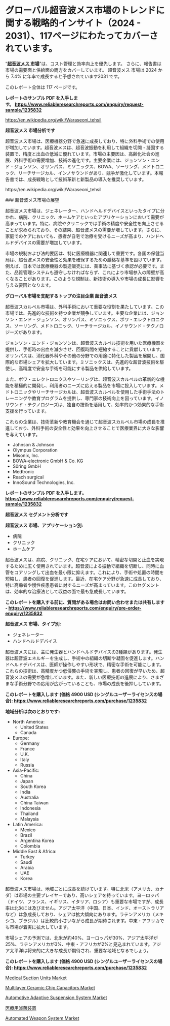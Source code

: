 <p><h1>グローバル超音波メス市場のトレンドに関する戦略的インサイト（2024 - 2031）、117ページにわたってカバーされています。</h1></p><p>&ldquo;<strong><a href="https://www.reliableresearchreports.com/ultrasonic-scalpels-r1235832?utm_campaign=107&utm_medium=9&utm_source=Github&utm_content=ia&utm_term=16112024&utm_id=ultrasonic-scalpels">超音波メス 市場</a></strong>&rdquo;は、コスト管理と効率向上を優先します。 さらに、報告書は市場の需要面と供給面の両方をカバーしています。 超音波メス 市場は 2024 から 7.4% に年率で成長すると予想されています2031 です。</p>
<p>このレポート全体は 117 ページです。</p>
<p><strong>レポートのサンプル PDF を入手します。&nbsp;<a href="https://www.reliableresearchreports.com/enquiry/request-sample/1235832?utm_campaign=107&utm_medium=9&utm_source=Github&utm_content=ia&utm_term=16112024&utm_id=ultrasonic-scalpels">https://www.reliableresearchreports.com/enquiry/request-sample/1235832</a></strong></p>
<p><a href="https://en.wikipedia.org/wiki/Waraseoni_tehsil?utm_campaign=107&utm_medium=9&utm_source=Github&utm_content=ia&utm_term=16112024&utm_id=ultrasonic-scalpels">https://en.wikipedia.org/wiki/Waraseoni_tehsil</a></p>
<p><strong>超音波メス 市場分析です</strong></p>
<p><p>超音波メス市場は、医療機器分野で急速に成長しており、特に外科手術での使用が増加しています。超音波メスは、超音波振動を利用して組織を切開・凝固する装置で、精度と出血の低減に優れています。市場の主要因は、高齢化社会の進展、外科手術の需要増加、技術の進化です。主要企業には、ジョンソン・エンド・ジョンソン、オリンパス、ミソニックス、BOWA、ソーリング、メドトロニック、リーチサージカル、インノサウンドがあり、競争が激化しています。本報告書では、成長戦略として技術革新と新製品の導入を推奨しています。</p></p>
<p>https://en.wikipedia.org/wiki/Waraseoni_tehsil</p>
<p><p>### 超音波メス市場の展望</p><p>超音波メス市場は、ジェネレーター、ハンドヘルドデバイスといったタイプに分かれ、病院、クリニック、ホームケアといったアプリケーションにおいて需要が高まっています。特に、病院やクリニックでは手術の精度や安全性を向上させることが求められており、その結果、超音波メスの需要が増しています。さらに、家庭でのケアにおいても、患者が自宅で治療を受けるニーズが高まり、ハンドヘルドデバイスの需要が増加しています。</p><p>市場の規制および法的要因は、特に医療機器に関連して重要です。各国の保健当局は、超音波メスの安全性と効果を確保するための厳格な基準を設けています。例えば、日本では医療機器の製造販売には、薬事法に基づく承認が必要です。また、品質管理システムも遵守しなければならず、これにより市場参入の障壁が高くなることがあります。このような規制は、新技術の導入や市場の成長に影響を与える要因となります。</p></p>
<p><strong>グローバル市場を支配するトップの注目企業 超音波メス</strong></p>
<p><p>超音波スカルペル市場は、外科手術において重要な役割を果たしています。この市場では、先進的な技術を持つ企業が競争しています。主要な企業には、ジョンソン・エンド・ジョンソン、オリンパス、ミソニックス、ボワ・エレクトロニクス、ソーリング、メドトロニック、リーチサージカル、イノサウンド・テクノロジーズがあります。</p><p>ジョンソン・エンド・ジョンソンは、超音波スカルペル技術を用いた医療機器を提供し、手術時の出血を減少させ、回復時間を短縮することに貢献しています。オリンパスは、消化器外科やその他の分野での用途に特化した製品を展開し、国際的な市場シェアを拡大しています。ミソニックスは、先進的な超音波技術を駆使し、高精度で安全な手術を可能にする製品を供給しています。</p><p>また、ボワ・エレクトロニクスやソーリングは、超音波スカルペルの革新的な機能を積極的に開発し、利用者のニーズに応える製品を市場に投入しています。メドトロニックやリーチサージカルは、超音波スカルペルを使用した手術手法のトレーニングや教育プログラムを提供し、専門家の技術向上を図っています。イノサウンド・テクノロジーズは、独自の技術を活用して、効率的かつ効果的な手術支援を行っています。</p><p>これらの企業は、技術革新や教育機会を通じて超音波スカルペル市場の成長を推進しており、外科手術の安全性と効果を向上させることで医療業界に大きな影響を与えています。</p></p>
<p><ul><li>Johnson & Johnson</li><li>Olympus Corporation</li><li>Misonix, Inc.</li><li>BOWA-electronic GmbH & Co. KG</li><li>Söring GmbH</li><li>Medtronic</li><li>Reach surgical</li><li>InnoSound Technologies, Inc.</li></ul></p>
<p><strong>レポートのサンプル PDF を入手します。 <a href="https://www.reliableresearchreports.com/enquiry/request-sample/1235832?utm_campaign=107&utm_medium=9&utm_source=Github&utm_content=ia&utm_term=16112024&utm_id=ultrasonic-scalpels">https://www.reliableresearchreports.com/enquiry/request-sample/1235832</a></strong></p>
<p><strong>超音波メス セグメント分析です</strong></p>
<p><strong>超音波メス 市場、アプリケーション別:</strong></p>
<p><ul><li>病院</li><li>クリニック</li><li>ホームケア</li></ul></p>
<p><p>超音波メスは、病院、クリニック、在宅ケアにおいて、精密な切開と止血を実現するために広く使用されています。超音波による振動で組織を切断し、同時に血管をコアリングして出血を最小限に抑えます。これにより、手術や処置の時間を短縮し、患者の回復を促進します。最近、在宅ケア分野が急速に成長しており、特に高齢者や慢性疾患患者に対するニーズが高まっています。このセグメントは、効率的な治療法として収益の面で最も急成長しています。</p></p>
<p><strong>このレポートを購入する前に、質問がある場合はお問い合わせまたは共有します - <a href="https://www.reliableresearchreports.com/enquiry/pre-order-enquiry/1235832?utm_campaign=107&utm_medium=9&utm_source=Github&utm_content=ia&utm_term=16112024&utm_id=ultrasonic-scalpels">https://www.reliableresearchreports.com/enquiry/pre-order-enquiry/1235832</a></strong></p>
<p><strong>超音波メス 市場、タイプ別:</strong></p>
<p><ul><li>ジェネレーター</li><li>ハンドヘルドデバイス</li></ul></p>
<p><p>超音波メスには、主に発生器とハンドヘルドデバイスの2種類があります。発生器は超音波エネルギーを生成し、手術中の組織の切断や凝固を促進します。ハンドヘルドデバイスは、医師が操作しやすい形状で、精密な手術を可能にします。これらの技術は、高精度かつ低侵襲の手術を実現し、患者の回復が早いため、超音波メスの需要が急増しています。また、新しい医療技術の進展により、さまざまな手術分野での応用が広がっていることも、市場の成長を後押ししています。</p></p>
<p><strong>このレポートを購入します (価格 4900 USD (シングルユーザーライセンスの場合): <a href="https://www.reliableresearchreports.com/purchase/1235832?utm_campaign=107&utm_medium=9&utm_source=Github&utm_content=ia&utm_term=16112024&utm_id=ultrasonic-scalpels">https://www.reliableresearchreports.com/purchase/1235832</a></strong></p>
<p><strong>地域分析は次のとおりです:</strong></p>
<p><ul>
    <li>
        North America:
        <ul>
            <li>United States</li>
            <li>Canada</li>
        </ul>
    </li>
    <li>
        Europe:
        <ul>
            <li>Germany</li>
            <li>France</li>
            <li>U.K.</li>
            <li>Italy</li>
            <li>Russia</li>
        </ul>
    </li>
    <li>
        Asia-Pacific:
        <ul>
            <li>China</li>
            <li>Japan</li>
            <li>South Korea</li>
            <li>India</li>
            <li>Australia</li>
            <li>China Taiwan</li>
            <li>Indonesia</li>
            <li>Thailand</li>
            <li>Malaysia</li>
        </ul>
    </li>
    <li>
        Latin America:
        <ul>
            <li>Mexico</li>
            <li>Brazil</li>
            <li>Argentina Korea</li>
            <li>Colombia</li>
        </ul>
    </li>
    <li>
        Middle East & Africa:
        <ul>
            <li>Turkey</li>
            <li>Saudi</li>
            <li>Arabia</li>
            <li>UAE</li>
            <li>Korea</li>
        </ul>
    </li>
    </ul></p>
<p><p>超音波メス市場は、地域ごとに成長を続けています。特に北米（アメリカ、カナダ）は市場の主要プレイヤーであり、高いシェアを持っています。ヨーロッパ（ドイツ、フランス、イギリス、イタリア、ロシア）も重要な市場ですが、成長率は北米には及びません。アジア太平洋（中国、日本、インド、オーストラリアなど）は急成長しており、シェアは拡大傾向にあります。ラテンアメリカ（メキシコ、ブラジル）は比較的小さいながら成長が期待されます。中東・アフリカでも市場が着実に拡大しています。 </p><p>市場シェアの予測では、北米が約40%、ヨーロッパが30%、アジア太平洋が25%、ラテンアメリカが3%、中東・アフリカが2%と見込まれています。アジア太平洋は将来的に大きな成長が期待され、重要な地域となるでしょう。</p></p>
<p><strong>このレポートを購入します (価格 4900 USD (シングルユーザーライセンスの場合): <a href="https://www.reliableresearchreports.com/purchase/1235832?utm_campaign=107&utm_medium=9&utm_source=Github&utm_content=ia&utm_term=16112024&utm_id=ultrasonic-scalpels">https://www.reliableresearchreports.com/purchase/1235832</a></strong></p>
<p><p><a href="https://github.com/vimar16th/Market-Research-Report-List-6/blob/main/medical-suction-units-market.md?utm_campaign=107&utm_medium=9&utm_source=Github&utm_content=ia&utm_term=16112024&utm_id=ultrasonic-scalpels">Medical Suction Units Market</a></p><p><a href="https://www.linkedin.com/pulse/multilayer-ceramic-chip-capacitors-market-transformation-comparative-1hhwc?utm_campaign=107&utm_medium=9&utm_source=Github&utm_content=ia&utm_term=16112024&utm_id=ultrasonic-scalpels">Multilayer Ceramic Chip Capacitors Market</a></p><p><a href="https://issuu.com/reportprime-2/docs/automotive-adaptive-suspension-syst_5e0a2be534fd4e?utm_campaign=107&utm_medium=9&utm_source=Github&utm_content=ia&utm_term=16112024&utm_id=ultrasonic-scalpels">Automotive Adaptive Suspension System Market</a></p><p><a href="https://github.com/mohamedbakry57/Market-Research-Report-List-6/blob/main/578497824239.md?utm_campaign=107&utm_medium=9&utm_source=Github&utm_content=ia&utm_term=16112024&utm_id=ultrasonic-scalpels">医療用滅菌装置</a></p><p><a href="https://issuu.com/reportprime-2/docs/automated-weapon-system-market-size_35a70c108946de?utm_campaign=107&utm_medium=9&utm_source=Github&utm_content=ia&utm_term=16112024&utm_id=ultrasonic-scalpels">Automated Weapon System Market</a></p></p>